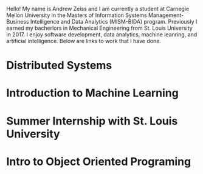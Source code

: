 Hello! My name is Andrew Zeiss and I am currently a student at Carnegie Mellon University in the Masters of Information Systems Management- Business Intelligence and Data 
Analytics (MISM-BIDA) program. Previously I earned my bacherlors in Mechanical Engineering from St. Louis University in 2017. I enjoy software development, data analytics, machine 
leanring, and artificial intelligence. Below are links to work that I have done.

# Distributed Systems

# Introduction to Machine Learning

# Summer Internship with St. Louis University

# Intro to Object Oriented Programing

<!---
VanillaZeiss/VanillaZeiss is a ✨ special ✨ repository because its `README.md` (this file) appears on your GitHub profile.
You can click the Preview link to take a look at your changes.
--->
